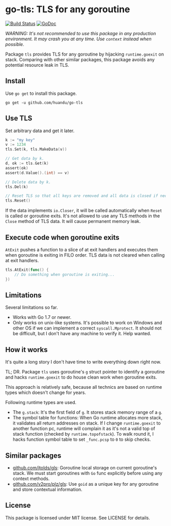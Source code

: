 # go-tls: TLS for any goroutine #

[![Build Status](https://travis-ci.org/huandu/go-tls.svg?branch=master)](https://travis-ci.org/huandu/go-tls)
[![GoDoc](https://godoc.org/github.com/huandu/go-tls?status.svg)](https://godoc.org/github.com/huandu/go-tls)

*WARNING: It's not recommended to use this package in any production environment. It may crash you at any time. Use `context` instead when possible.*

Package `tls` provides TLS for any goroutine by hijacking `runtime.goexit` on stack. Comparing with other similar packages, this package avoids any potential resource leak in TLS.

## Install ##

Use `go get` to install this package.

    go get -u github.com/huandu/go-tls

## Use TLS ##

Set arbitrary data and get it later.

```go
k := "my key"
v := 1234
tls.Set(k, tls.MakeData(v))

// Get data by k.
d, ok := tls.Get(k)
assert(ok)
assert(d.Value().(int) == v)

// Delete data by k.
tls.Del(k)

// Reset TLS so that all keys are removed and all data is closed if necessary.
tls.Reset()
```

If the data implements `io.Closer`, it will be called automatically when `Reset` is called or goroutine exits. It's not allowed to use any TLS methods in the `Close` method of TLS data. It will cause permanent memory leak.

## Execute code when goroutine exits ##

`AtExit` pushes a function to a slice of at exit handlers and executes them when goroutine is exiting in FILO order. TLS data is not cleared when calling at exit handlers.

```go
tls.AtExit(func() {
    // Do something when goroutine is exiting...
})
```

## Limitations ##

Several limitations so far.

* Works with Go 1.7 or newer.
* Only works on unix-like systems. It's possible to work on Windows and other OS if we can implement a correct `syscall.Mprotect`. It should not be difficult, but I don't have any machine to verify it. Help wanted.

## How it works ##

It's quite a long story I don't have time to write everything down right now.

TL; DR. Package `tls` uses goroutine's `g` struct pointer to identify a goroutine and hacks `runtime.goexit` to do house clean work when goroutine exits.

This approach is relatively safe, because all technics are based on runtime types which doesn't change for years.

Following runtime types are used.

* The `g.stack`: It's the first field of `g`. It stores stack memory range of a `g`.
* The symbol table for functions: When Go runtime allocates more stack, it validates all return addresses on stack. If I change `runtime.goexit` to another function pc, runtime will complain it as it's not a valid top of stack function (checked by `runtime.topofstack`). To walk round it, I hacks function symbol table to set `_func.pcsp` to `0` to skip checks.

## Similar packages ##

* [github.com/jtolds/gls](https://github.com/jtolds/gls): Goroutine local storage on current goroutine's stack. We must start goroutines with `Go` func explicitly before using any context methods.
* [github.com/v2pro/plz/gls](https://github.com/v2pro/plz/tree/master/gls): Use `goid` as a unique key for any goroutine and store contextual information.

## License ##

This package is licensed under MIT license. See LICENSE for details.
